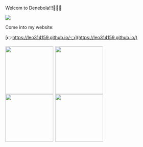 Welcom to Denebola!!!🥳🥳🥳


![](https://www.star-facts.com/wp-content/uploads/2020/04/Denebola-and-Zavijava.jpg?189db0&189db0)


Come into my website:

[👉https://leo314159.github.io/👈](https://leo314159.github.io/)


<div style="display:flex">
 <img src='https://github-readme-stats.vercel.app/api?username=leo314159&show_icons=true&&theme=dark=nord' height=150 align="left" />
 <img src='https://github-readme-stats.vercel.app/api/top-langs/?username=leo314159' height=150 align="right"/>
</div>

<div style="display:flex">
 <img src='https://github-readme-stats.vercel.app/api/pin/?username=leo314159&repo=leo314159.github.io' height=150 align="left" href="https://github.com/leo314159/leo314159.github.io" />
 <img src='https://github-readme-stats.vercel.app/api/pin/?username=leo314159&repo=leo314159.github.io' height=150 align="right" href="https://github.com/leo314159/leo314159.github.io" />
</div>
